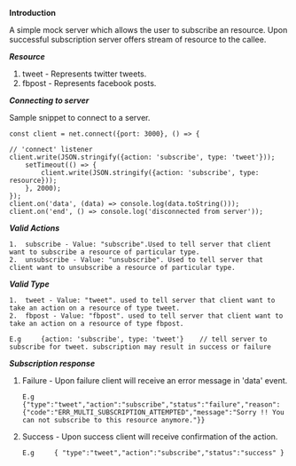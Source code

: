 **Introduction**

A simple mock server which allows the user to subscribe an resource. Upon successful subscription server offers stream of resource to the callee.

_**Resource**_

1. tweet - Represents twitter tweets.
2. fbpost - Represents facebook posts.

_**Connecting to server**_

Sample snippet to connect to a server.

    const client = net.connect({port: 3000}, () => {

    // 'connect' listener
    client.write(JSON.stringify({action: 'subscribe', type: 'tweet'}));
        setTimeout(() => {
            client.write(JSON.stringify({action: 'subscribe', type: resource}));
        }, 2000);
    });
    client.on('data', (data) => console.log(data.toString()));
    client.on('end', () => console.log('disconnected from server'));

_**Valid Actions**_

    1.  subscribe - Value: "subscribe".Used to tell server that client want to subscribe a resource of particular type.
    2.  unsubscribe - Value: "unsubscribe". Used to tell server that client want to unsubscribe a resource of particular type.

_**Valid Type**_

    1.  tweet - Value: "tweet". used to tell server that client want to take an action on a resource of type tweet.
    2.  fbpost - Value: "fbpost". used to tell server that client want to take an action on a resource of type fbpost.

    E.g     {action: 'subscribe', type: 'tweet'}    // tell server to subscribe for tweet. subscription may result in success or failure


**_Subscription response_**

1.  Failure - Upon failure client will receive an error message in 'data' event.

        E.g     {"type":"tweet","action":"subscribe","status":"failure","reason":{"code":"ERR_MULTI_SUBSCRIPTION_ATTEMPTED","message":"Sorry !! You can not subscribe to this resource anymore."}}

2.  Success - Upon success client will receive confirmation of the action.

        E.g     { "type":"tweet","action":"subscribe","status":"success" }




